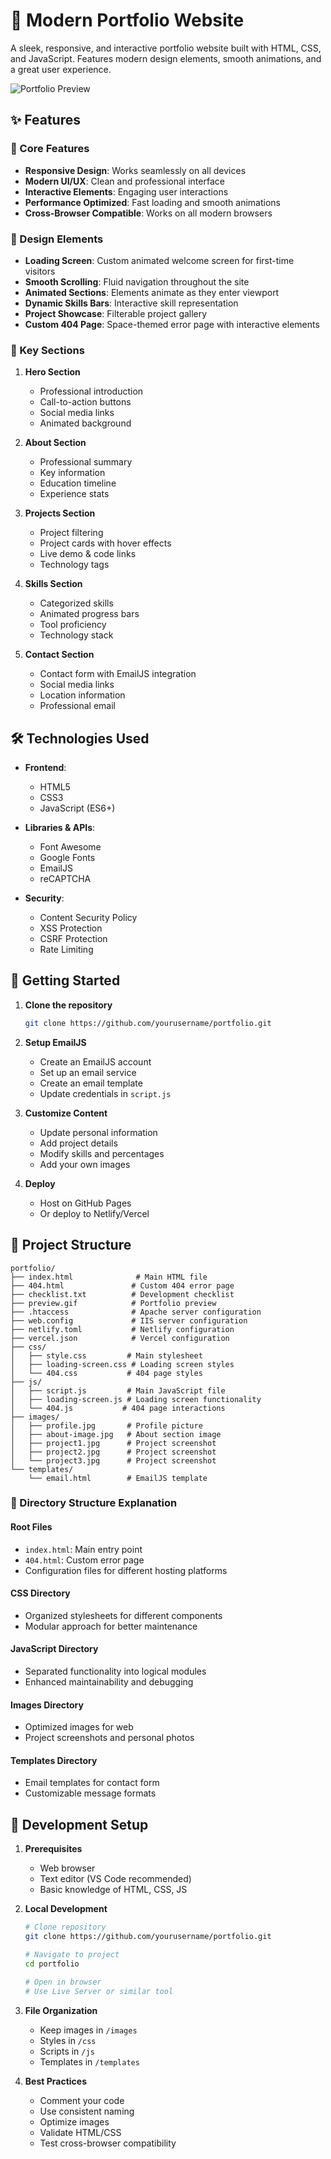 # 🚀 Modern Portfolio Website

A sleek, responsive, and interactive portfolio website built with HTML, CSS, and JavaScript. Features modern design elements, smooth animations, and a great user experience.

![Portfolio Preview](preview.gif)

## ✨ Features

### 🎯 Core Features
- **Responsive Design**: Works seamlessly on all devices
- **Modern UI/UX**: Clean and professional interface
- **Interactive Elements**: Engaging user interactions
- **Performance Optimized**: Fast loading and smooth animations
- **Cross-Browser Compatible**: Works on all modern browsers

### 🎨 Design Elements
- **Loading Screen**: Custom animated welcome screen for first-time visitors
- **Smooth Scrolling**: Fluid navigation throughout the site
- **Animated Sections**: Elements animate as they enter viewport
- **Dynamic Skills Bars**: Interactive skill representation
- **Project Showcase**: Filterable project gallery
- **Custom 404 Page**: Space-themed error page with interactive elements

### 📱 Key Sections
1. **Hero Section**
   - Professional introduction
   - Call-to-action buttons
   - Social media links
   - Animated background

2. **About Section**
   - Professional summary
   - Key information
   - Education timeline
   - Experience stats

3. **Projects Section**
   - Project filtering
   - Project cards with hover effects
   - Live demo & code links
   - Technology tags

4. **Skills Section**
   - Categorized skills
   - Animated progress bars
   - Tool proficiency
   - Technology stack

5. **Contact Section**
   - Contact form with EmailJS integration
   - Social media links
   - Location information
   - Professional email

## 🛠️ Technologies Used

- **Frontend**:
  - HTML5
  - CSS3
  - JavaScript (ES6+)
  
- **Libraries & APIs**:
  - Font Awesome
  - Google Fonts
  - EmailJS
  - reCAPTCHA

- **Security**:
  - Content Security Policy
  - XSS Protection
  - CSRF Protection
  - Rate Limiting

## 🚀 Getting Started

1. **Clone the repository**
   ```bash
   git clone https://github.com/yourusername/portfolio.git
   ```

2. **Setup EmailJS**
   - Create an EmailJS account
   - Set up an email service
   - Create an email template
   - Update credentials in `script.js`

3. **Customize Content**
   - Update personal information
   - Add project details
   - Modify skills and percentages
   - Add your own images

4. **Deploy**
   - Host on GitHub Pages
   - Or deploy to Netlify/Vercel

## 📂 Project Structure

```
portfolio/
├── index.html              # Main HTML file
├── 404.html               # Custom 404 error page
├── checklist.txt          # Development checklist
├── preview.gif            # Portfolio preview
├── .htaccess              # Apache server configuration
├── web.config             # IIS server configuration
├── netlify.toml           # Netlify configuration
├── vercel.json            # Vercel configuration
├── css/
│   ├── style.css         # Main stylesheet
│   ├── loading-screen.css # Loading screen styles
│   └── 404.css           # 404 page styles
├── js/
│   ├── script.js         # Main JavaScript file
│   ├── loading-screen.js # Loading screen functionality
│   └── 404.js           # 404 page interactions
├── images/
│   ├── profile.jpg       # Profile picture
│   ├── about-image.jpg   # About section image
│   ├── project1.jpg      # Project screenshot
│   ├── project2.jpg      # Project screenshot
│   └── project3.jpg      # Project screenshot
└── templates/
    └── email.html        # EmailJS template
```

### 📁 Directory Structure Explanation

#### Root Files
- `index.html`: Main entry point
- `404.html`: Custom error page
- Configuration files for different hosting platforms

#### CSS Directory
- Organized stylesheets for different components
- Modular approach for better maintenance

#### JavaScript Directory
- Separated functionality into logical modules
- Enhanced maintainability and debugging

#### Images Directory
- Optimized images for web
- Project screenshots and personal photos

#### Templates Directory
- Email templates for contact form
- Customizable message formats

## 🔧 Development Setup

1. **Prerequisites**
   - Web browser
   - Text editor (VS Code recommended)
   - Basic knowledge of HTML, CSS, JS

2. **Local Development**
   ```bash
   # Clone repository
   git clone https://github.com/yourusername/portfolio.git

   # Navigate to project
   cd portfolio

   # Open in browser
   # Use Live Server or similar tool
   ```

3. **File Organization**
   - Keep images in `/images`
   - Styles in `/css`
   - Scripts in `/js`
   - Templates in `/templates`

4. **Best Practices**
   - Comment your code
   - Use consistent naming
   - Optimize images
   - Validate HTML/CSS
   - Test cross-browser compatibility
